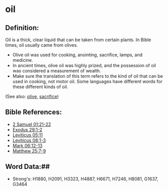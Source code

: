 # oil #

## Definition: ##

Oil is a thick, clear liquid that can be taken from certain plants. In Bible times, oil usually came from olives.

* Olive oil was used for cooking, anointing, sacrifice, lamps, and medicine.
* In ancient times, olive oil was highly prized, and the possession of oil was considered a measurement of wealth.
* Make sure the translation of this term refers to the kind of oil that can be used in cooking, not motor oil. Some languages have different words for these different kinds of oil.

(See also: [olive](olive.md), [sacrifice](sacrifice.md))

## Bible References: ##

* [2 Samuel 01:21-22](rc://en/tn/help/2sa/01/21)
* [Exodus 29:1-2](rc://en/tn/help/exo/29/01)
* [Leviticus 05:11](rc://en/tn/help/lev/05/11)
* [Leviticus 08:1-3](rc://en/tn/help/lev/08/01)
* [Mark 06:12-13](rc://en/tn/help/mrk/06/12)
* [Matthew 25:7-9](rc://en/tn/help/mat/25/07)

## Word Data:##

* Strong's: H1880, H2091, H3323, H4887, H6671, H7246, H8081, G1637, G3464

